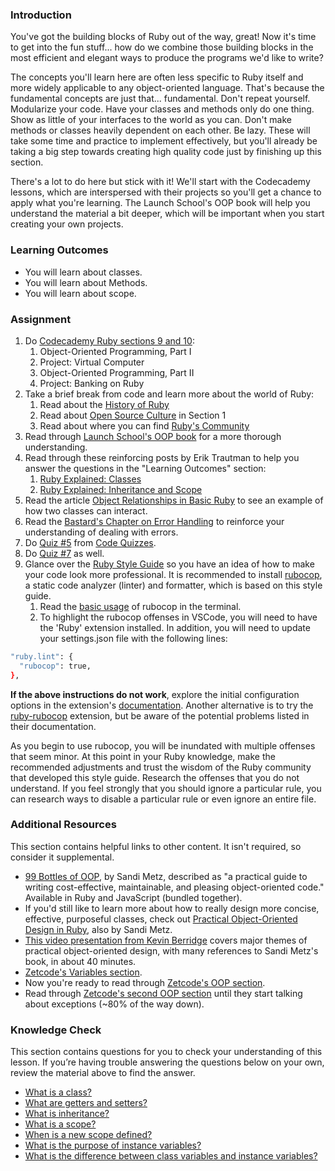 ### Introduction

You've got the building blocks of Ruby out of the way, great! Now it's time to get into the fun stuff... how do we combine those building blocks in the most efficient and elegant ways to produce the programs we'd like to write?

The concepts you'll learn here are often less specific to Ruby itself and more widely applicable to any object-oriented language.  That's because the fundamental concepts are just that... fundamental.  Don't repeat yourself.  Modularize your code.  Have your classes and methods only do one thing.  Show as little of your interfaces to the world as you can.  Don't make methods or classes heavily dependent on each other.  Be lazy.  These will take some time and practice to implement effectively, but you'll already be taking a big step towards creating high quality code just by finishing up this section.

There's a lot to do here but stick with it!  We'll start with the Codecademy lessons, which are interspersed with their projects so you'll get a chance to apply what you're learning.  The Launch School's OOP book will help you understand the material a bit deeper, which will be important when you start creating your own projects.


### Learning Outcomes

- You will learn about classes.
- You will learn about Methods.
- You will learn about scope.

### Assignment

<div class="lesson-content__panel" markdown="1">

  1. Do [Codecademy Ruby sections 9 and 10](https://www.codecademy.com/learn/learn-ruby):
      1. Object-Oriented Programming, Part I
      2. Project: Virtual Computer
      3. Object-Oriented Programming, Part II
      4. Project: Banking on Ruby
  2. Take a brief break from code and learn more about the world of Ruby:
      1. Read about the [History of Ruby](https://www.sitepoint.com/history-ruby/)
      2. Read about [Open Source Culture](https://opensource.guide/how-to-contribute/#why-contribute-to-open-source) in Section 1
      3. Read about where you can find [Ruby's Community](https://www.ruby-lang.org/en/community/)
  3. Read through [Launch School's OOP book](https://launchschool.com/books/oo_ruby/read/introduction) for a more thorough understanding.
  4. Read through these reinforcing posts by Erik Trautman to help you answer the questions in the "Learning Outcomes" section:
      1. [Ruby Explained: Classes](http://www.eriktrautman.com/posts/ruby-explained-classes)
      2. [Ruby Explained: Inheritance and Scope](http://www.eriktrautman.com/posts/ruby-explained-inheritance-and-scope)
  5. Read the article [Object Relationships in Basic Ruby](https://medium.com/@marcellamaki/object-relationships-in-basic-ruby-1af5773fff48) to see an example of how two classes can interact.
  6. Read the [Bastard's Chapter on Error Handling](http://ruby.bastardsbook.com/chapters/exception-handling/) to reinforce your understanding of dealing with errors.
  7. Do [Quiz #5](http://www.codequizzes.com/ruby/beginner/intro-object-oriented-programming) from [Code Quizzes](http://www.codequizzes.com).
  8. Do [Quiz #7](http://www.codequizzes.com/ruby/beginner/modules-classes-inheritance) as well.
  9. Glance over the [Ruby Style Guide](https://github.com/bbatsov/ruby-style-guide) so you have an idea of how to make your code look more professional. It is recommended to install [rubocop](https://docs.rubocop.org/rubocop/installation.html), a static code analyzer (linter) and formatter, which is based on this style guide. 
      1. Read the [basic usage](https://docs.rubocop.org/rubocop/usage/basic_usage.html) of rubocop in the terminal. 
      2. To highlight the rubocop offenses in VSCode, you will need to have the 'Ruby' extension installed. In addition, you will need to update your settings.json file with the following lines:


~~~bash
"ruby.lint": {
  "rubocop": true,
},
~~~

**If the above instructions do not work**, explore the initial configuration options in the extension's [documentation](https://marketplace.visualstudio.com/items?itemName=rebornix.Ruby). Another alternative is to try the [ruby-rubocop](https://marketplace.visualstudio.com/items?itemName=misogi.ruby-rubocop) extension, but be aware of the potential problems listed in their documentation.

As you begin to use rubocop, you will be inundated with multiple offenses that seem minor. At this point in your Ruby knowledge, make the recommended adjustments and trust the wisdom of the Ruby community that developed this style guide. Research the offenses that you do not understand. If you feel strongly that you should ignore a particular rule, you can research ways to disable a particular rule or even ignore an entire file.

</div>

### Additional Resources
This section contains helpful links to other content. It isn't required, so consider it supplemental.

* [99 Bottles of OOP](https://sandimetz.com/99bottles), by Sandi Metz, described as "a practical guide to writing cost-effective, maintainable, and pleasing object-oriented code." Available in Ruby and JavaScript (bundled together).
* If you'd still like to learn more about how to really design more concise, effective, purposeful classes, check out [Practical Object-Oriented Design in Ruby](https://www.poodr.com/), also by Sandi Metz.
* [This video presentation from Kevin Berridge](http://vimeo.com/91672848) covers major themes of practical object-oriented design, with many references to Sandi Metz's book, in about 40 minutes.
* [Zetcode's Variables section](http://zetcode.com/lang/rubytutorial/variables/).
* Now you're ready to read through [Zetcode's OOP section](http://zetcode.com/lang/rubytutorial/oop/).
* Read through [Zetcode's second OOP section](http://zetcode.com/lang/rubytutorial/oop2/) until they start talking about exceptions (~80% of the way down).

### Knowledge Check

This section contains questions for you to check your understanding of this lesson. If you’re having trouble answering the questions below on your own, review the material above to find the answer.

- <a class="knowledge-check-link" href="https://launchschool.com/books/oo_ruby/read/the_object_model#classesdefineobjects">What is a class?</a>
- <a class="knowledge-check-link" href="https://www.eriktrautman.com/posts/ruby-explained-classes">What are getters and setters?</a>
- <a class="knowledge-check-link" href="https://www.eriktrautman.com/posts/ruby-explained-classes">What is inheritance?</a>
- <a class="knowledge-check-link" href="https://www.eriktrautman.com/posts/ruby-explained-inheritance-and-scope">What is a scope?</a>
- <a class="knowledge-check-link" href="https://www.eriktrautman.com/posts/ruby-explained-inheritance-and-scope">When is a new scope defined?</a>
- <a class="knowledge-check-link" href="https://launchschool.com/books/oo_ruby/read/classes_and_objects_part1#instancevariables">What is the purpose of instance variables?</a>
- <a class="knowledge-check-link" href="https://www.eriktrautman.com/posts/ruby-explained-classes">What is the difference between class variables and instance variables?</a>
